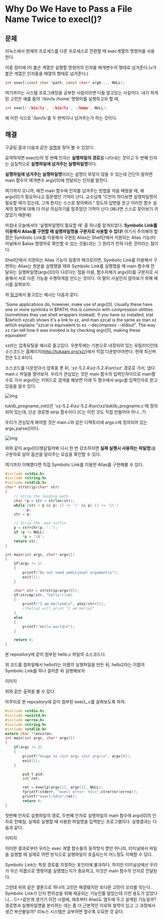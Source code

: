# Why Do We Have to Pass a File Name Twice to execl()?

## 문제

리눅스에서 현재의 프로세스를 다른 프로세스로 전환할 때 exec계열의 명령어를 사용한다.



이중 접미에 l이 붙은 계열은 실행할 명령어의 인자를 매개변수의 형태로 넘겨준다.(v가 붙은 계열은 인자들을 배열의 형태로 넘겨준다.)

```c
int execl(const char *path, const char* arg0..., NULL);
```
여기까지는 시스템 프로그래밍을 공부한 사람이라면 다들 알고있는 사실이다. 내가 하게된 고민은 예를 들어 '/bin/ls /home' 명령어를 실행하고자 할 때,


```c
int execl('/bin/ls', '/bin/ls', '/home', NULL);
```
왜 이런 식으로 '/bin/ls'를 두 번씩이나 넘겨주는가 하는 것이다.



## 해결

구글링 결과 다음과 같은 [설명](https://unix.stackexchange.com/questions/187666/why-do-we-have-to-pass-the-file-name-twice-in-exec-functions)을 찾아 볼 수 있었다.



요약하자면 execl()의 첫 번째 인자는 **실행파일의 경로**를 나타내는 것이고 두 번째 인자는 실질적으로 **실행파일에 넘겨주는 실행파일명**이다.



**실행파일에 넘겨주는 실행파일명**이라는 설명이 와닿지 않을 수 있는데 간단히 말하면 main 함수의 매개변수 argv[0]에 전달되는 인자를 말한다.



여기까지 오니까, 예전 main 함수에 인자를 넘겨주는 방법을 처음 배웠을 때, 왜 argv[0]가 필요하냐고 질문했던 기억이 난다. 교수님께 "C언어 하다보면 실행파일명이 필요할 때가 있는데, 그게 뭔지는 스스로 찾아봐라." 정도의 답변을 받고 이러한 함수 설계의 철학에 대해 더 이상 의심하기를 멈추었던 기억이 난다.(왜냐면 스스로 찾아보기 귀찮았기 때문에)



마침내 오늘에서야 '실행파일명이 필요할 때' 중 하나를 알게되었다. **Symbolic Link를 이용해서 Alias를 구현할 때 실행파일명을 구분자로 사용할 수 있다!** 여기서 주의해야 할 점은 Symbolic Link를 이용해서 구현된 Alias는 Shell단에서 지원되는 Alias 기능(터미널에서 $alias 명령어로 확인할 수 있는 것들)과는 그 원리가 전혀 다른 것이라는 점이다.



Shell단에서 지원되는 Alias 기능이 일종의 매크로라면, Symbolic Link를 이용해서 구현하는 Alias는 원본을 실행했을 때와 Symbolic Link를 실행했을 때 main 함수에 전달되는 실행파일명(argv[0])이 다르다는 점을 이용, 함수자체가 argv[0]를 구분자로 사용해서 서로 다른 기능을 수행하게끔 만드는 것이다. 이 말이 사실인지 알아보기 위해 예시를 살펴보자.



위 [링크](https://unix.stackexchange.com/questions/187666/why-do-we-have-to-pass-the-file-name-twice-in-exec-functions)에서 들고있는 예시는 다음과 같다.




'Some applications do, however, make use of argv[0]. Usually these have one or more symlinks in $PATH; this is common with compression utilities (sometimes they use shell wrappers instead). If you have xz installed, stat $(which xzcat) shows it's a link to xz, and man xzcat is the same as man xz which explains "xzcat is equivalent to xz --decompress --stdout". The way xz can tell how it was invoked is by checking argv[0], making these equivalent'




xz라는 압축유틸을 예시로 들고있다. 우분투에는 기본으로 내장되어 있는 유틸리티인데 소스코드는 홈페이지(<http://tukaani.org/xz/>)에서 직접 다운받아야한다. 현재 최신버전은 5.2.4이다.



소스코드를 다운받아서 압축을 푼 뒤, 'xz-5.2.4\xz-5.2.4\src\xz' 경로로 가서, 냅다 main.c 파일을 열어보자. 우리가 관심있는 것은 main 함수의 입력인자이므로 main함수로 가서 argv라는 키워드로 검색을 해보면 아래 두 함수에서 argv를 입력인자로 받고 있음을 알수 있다.



![img](Images/img1.JPG)



tuklib_progname_init()은 'xz-5.2.4\xz-5.2.4\src\xz\tuklib_progname.c'에 정의되어 있는데, 단순 경로명 strip 함수이다.(C는 이런 것도 직접 만들어야 하나...?)



우리가 관심있게 봐야할 것은 main.c와 같은 디렉토리에 args.c에 정의되어 있는 args_parse()이다.



![img](Images/img2.JPG)



위와 같이 argv[0](헷갈릴까봐 다시 한 번 강조하자면 **실제 실행시 사용하는 파일명**)을 구분자로 삼아 옵션을 달리주는 모습을 확인할 수 있다.



여기까지 이해했다면 직접 Symbolic Link를 이용한 Alias를 구현해볼 수 있다.

```c
#include <stdio.h>
#include <string.h>
#include <stdlib.h> 
char* strstrip(char* str)
{
	// Strip the leading path.
	char *p = str + strlen(str);
	while (str < p && p[-1] != '/' && p[-1] != '\\')
		--p;
 	str = p;

 	// Strip the .exe suffix.
	p = strrchr(p, '.');
	if (p != NULL)
		*p = '\0';
 	return str;
} 

int main(int argc, char* argv[])
{
	if(argc != 1)
	{
		printf("Do not need additional argument\n");
		exit(1);
	}

	char* str = strstrip(argv[0]);
 	if(strcmp(str, "hello")!=0)
	{
		printf("I am Hello%d\n", atoi(str+5));
		//hello2 will print "I am Hello2"
	}
	else
	{
		printf("Hello world\n");
	}

	return 0;
}
```
본 repository에 같이 첨부된 hello.c 파일의 소스코드다.



위 코드를 컴파일해서 hello라는 이름의 실행파일을 만든 뒤, hello2라는 이름의 Symbolic Link를 하나 걸어준 뒤 실행해보자



이미지



위와 같은 출력을 볼 수 있다. 



마무리로 본 repository에 같이 첨부된 execl_.c를 살펴보도록 하자.

```c
#include <stdio.h>
#include <unistd.h>
#include <errno.h>
#include <string.h>
#include <stdlib.h>
extern char **environ;
int main(int argc, char* argv[])
{
	if(argc != 3)
	{
		printf("Usage %s <1st arg> <2st arg>\n", argv[0]);
		exit(1);
	}

        pid_t pid;
        int ret;

        ret = execlp(argv[1], argv[2], NULL);
        fprintf(stderr, "execl error: %s\n",strerror(errno));
        printf("execl:%d\n",ret);
        return 0;
}
```
첫번째 인자로 실행파일의 경로, 두번째 인자로 실행파일의 main 함수에 argv[0]의 인자로 전해질, 실제로 실행할 때 사용한 파일명을 입력받는 프로그램이다. 실행결과는 다음과 같다.



이미지



이러한 결과로부터 우리는 exec 계열 함수들의 동작방식 뿐만 아니라, 터미널에서 파일을 실행할 때 실제로 어떤 방식으로 실행파일이 호출되는지 어느정도 이해할 수 있다.



Symbolic Link는 특정 경로를 지정하는 포인터에 불과하다. 하지만 터미널상에선 우리가 무슨 이름으로 명령어를 실행했는지가 중요하고, 이것은 main 함수의 인자로 전달된다.



그런데 위와 같은 결론으로 하나의 고민은 해결됐지만 또다른 고민이 꼬리를 잇는다. Symbolic Link가 단지 편의성을 위해 제공되는 기능인줄 알았는데 이런 용도가 있었다니... C++같은게 생기기 이전 시절에, 애초부터 Alias도 염두에 두고 설계된 기능일까? 경로명과 실행파일명을 분리하는 데는 좀 더 근본적인 이유와 철학이 있고 그 과정에서 생긴 부산물일까? 리눅스 시스템은 공부하면 할수록 오묘한 것 같다.
